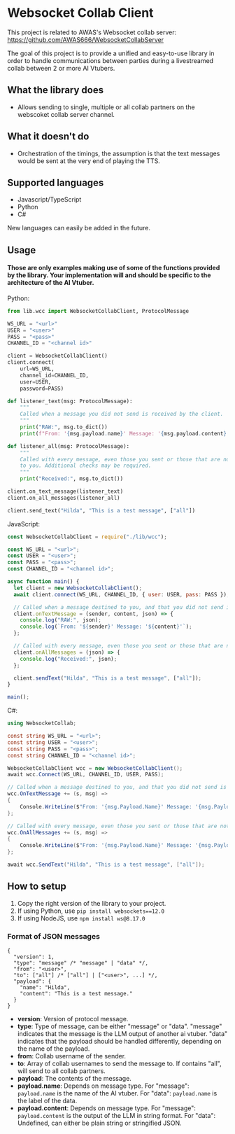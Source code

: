 # Websocket Collab Client

This project is related to AWAS's Websocket collab server: https://github.com/AWAS666/WebsocketCollabServer

The goal of this project is to provide a unified and easy-to-use library in order to handle communications between parties during a livestreamed collab between 2 or more AI Vtubers.

## What the library does

- Allows sending to single, multiple or all collab partners on the webscoket collab server channel.

## What it doesn't do

- Orchestration of the timings, the assumption is that the text messages would be sent at the very end of playing the TTS.

## Supported languages

- Javascript/TypeScript
- Python
- C#

New languages can easily be added in the future.

## Usage

#### Those are only examples making use of some of the functions provided by the library. Your implementation will and should be specific to the architecture of the AI Vtuber.

Python:

```python
from lib.wcc import WebsocketCollabClient, ProtocolMessage

WS_URL = "<url>"
USER = "<user>"
PASS = "<pass>"
CHANNEL_ID = "<channel id>"

client = WebsocketCollabClient()
client.connect(
    url=WS_URL,
    channel_id=CHANNEL_ID,
    user=USER,
    password=PASS)

def listener_text(msg: ProtocolMessage):
    """
    Called when a message you did not send is received by the client.
    """
    print("RAW:", msg.to_dict())
    print(f"From: '{msg.payload.name}' Message: '{msg.payload.content}'")

def listener_all(msg: ProtocolMessage):
    """
    Called with every message, even those you sent or those that are not destined
    to you. Additional checks may be required.
    """
    print("Received:", msg.to_dict())

client.on_text_message(listener_text)
client.on_all_messages(listener_all)

client.send_text("Hilda", "This is a test message", ["all"])
```

JavaScript:

```js
const WebsocketCollabClient = require("./lib/wcc");

const WS_URL = "<url>";
const USER = "<user>";
const PASS = "<pass>";
const CHANNEL_ID = "<channel id>";

async function main() {
  let client = new WebsocketCollabClient();
  await client.connect(WS_URL, CHANNEL_ID, { user: USER, pass: PASS });

  // Called when a message destined to you, and that you did not send is received by the client.
  client.onTextMessage = (sender, content, json) => {
    console.log("RAW:", json);
    console.log(`From: '${sender}' Message: '${content}'`);
  };

  // Called with every message, even those you sent or those that are not destined to you. Additional checks may be required.
  client.onAllMessages = (json) => {
    console.log("Received:", json);
  };

  client.sendText("Hilda", "This is a test message", ["all"]);
}

main();
```

C#:

```c#
using WebsocketCollab;

const string WS_URL = "<url>";
const string USER = "<user>";
const string PASS = "<pass>";
const string CHANNEL_ID = "<channel id>";

WebsocketCollabClient wcc = new WebsocketCollabClient();
await wcc.Connect(WS_URL, CHANNEL_ID, USER, PASS);

// Called when a message destined to you, and that you did not send is received by the client.
wcc.OnTextMessage += (s, msg) =>
{
    Console.WriteLine($"From: '{msg.Payload.Name}' Message: '{msg.Payload.Content}'");
};

// Called with every message, even those you sent or those that are not destined to you. Additional checks may be required.
wcc.OnAllMessages += (s, msg) =>
{
    Console.WriteLine($"From: '{msg.Payload.Name}' Message: '{msg.Payload.Content}'");
};

await wcc.SendText("Hilda", "This is a test message", ["all"]);
```

## How to setup

1. Copy the right version of the library to your project.
2. If using Python, use `pip install websockets==12.0`
3. If using NodeJS, use `npm install ws@8.17.0`

### Format of JSON messages

```jsonc
{
  "version": 1,
  "type": "message" /* "message" | "data" */,
  "from": "<user>",
  "to": ["all"] /* ["all"] | ["<user>", ...] */,
  "payload": {
    "name": "Hilda",
    "content": "This is a test message."
  }
}
```

- **version**: Version of protocol message.
- **type**: Type of message, can be either "message" or "data". "message" indicates that the message is the LLM output of another ai vtuber. "data" indicates that the payload should be handled differently, depending on the name of the payload.
- **from**: Collab username of the sender.
- **to**: Array of collab usernames to send the message to. If contains "all", will send to all collab partners.
- **payload**: The contents of the message.
- **payload.name**: Depends on message type. For "message": `payload.name` is the name of the AI vtuber. For "data": `payload.name` is the label of the data.
- **payload.content**: Depends on message type. For "message": `payload.content` is the output of the LLM in string format. For "data": Undefined, can either be plain string or stringified JSON.
